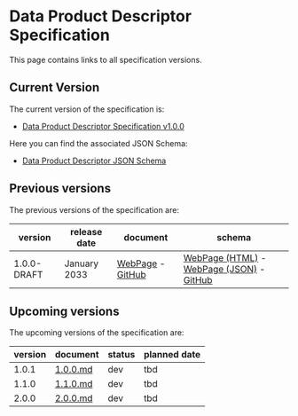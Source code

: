 # Data Product Descriptor Specification

This page contains links to all specification versions. 

## Current Version
The current version of the specification is:

- [Data Product Descriptor Specification v1.0.0](./1.0.0.md)

Here you can find the associated JSON Schema:

- [Data Product Descriptor JSON Schema](./1.0.0/schema.md)

## Previous versions
The previous versions of the specification are:

|version|release date|document|schema|
|-------|------------|--------|------|
|1.0.0-DRAFT|January 2033|[WebPage](1.0.0-DRAFT.md) - [GitHub](https://github.com/opendatamesh-initiative/odm-specification-dpdescriptor/blob/main/versions/1.0.0-DRAFT.md)|[WebPage (HTML)](./1.0.0-DRAFT/schema.md) - [WebPage (JSON)](./1.0.0-DRAFT/schema.json) -  [GitHub](https://github.com/opendatamesh-initiative/odm-specification-dpdescriptor/blob/main/schemas/v1.0.0-DRAFT/schema.json)|

## Upcoming versions
The upcoming versions of the specification are:

|version|document|status|planned date|
|---------|---------|--------|--------------|
| 1.0.1 | [1.0.0.md](#) | dev | tbd |
| 1.1.0 | [1.1.0.md](#) | dev | tbd |
| 2.0.0 | [2.0.0.md](#) | dev | tbd |


